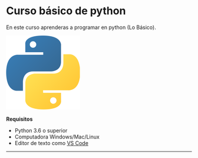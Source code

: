 # Curso básico de python

En este curso aprenderas a programar en python (Lo Básico).

![Logo de Python](https://github.com/OrlandoM117/Curso-Basico-de-Python/blob/master/imagenes/pythonlogo2.png)

**Requisitos**
- Python 3.6 o superior
- Computadora Windows/Mac/Linux 
- Editor de texto como [VS Code](https://code.visualstudio.com/)


---------------------------
